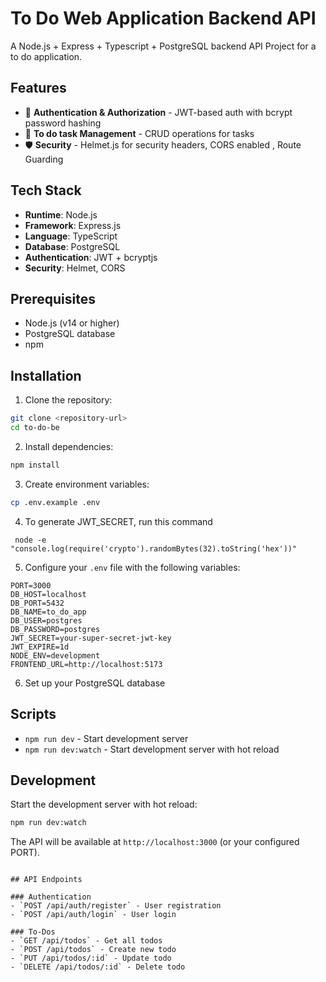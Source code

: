 # To Do Web Application Backend API

A Node.js + Express + Typescript + PostgreSQL backend API Project for a to do application.

## Features

- 🔐 **Authentication & Authorization** - JWT-based auth with bcrypt password hashing
- 📝 **To do task Management** - CRUD operations for tasks
- 🛡️ **Security** - Helmet.js for security headers, CORS enabled , Route Guarding



## Tech Stack

- **Runtime**: Node.js
- **Framework**: Express.js
- **Language**: TypeScript
- **Database**: PostgreSQL
- **Authentication**: JWT + bcryptjs
- **Security**: Helmet, CORS

## Prerequisites

- Node.js (v14 or higher)
- PostgreSQL database
- npm

## Installation

1. Clone the repository:
```bash
git clone <repository-url>
cd to-do-be
```

2. Install dependencies:
```bash
npm install
```

3. Create environment variables:
```bash
cp .env.example .env
```

4. To generate JWT_SECRET, run this command
 ```
  node -e "console.log(require('crypto').randomBytes(32).toString('hex'))"  
 ```

5. Configure your `.env` file with the following variables:
```env
PORT=3000
DB_HOST=localhost
DB_PORT=5432
DB_NAME=to_do_app
DB_USER=postgres
DB_PASSWORD=postgres
JWT_SECRET=your-super-secret-jwt-key
JWT_EXPIRE=1d
NODE_ENV=development
FRONTEND_URL=http://localhost:5173
```

6. Set up your PostgreSQL database

## Scripts

- `npm run dev` - Start development server
- `npm run dev:watch` - Start development server with hot reload

## Development

Start the development server with hot reload:

```bash
npm run dev:watch
```

The API will be available at `http://localhost:3000` (or your configured PORT).

```

## API Endpoints

### Authentication
- `POST /api/auth/register` - User registration
- `POST /api/auth/login` - User login

### To-Dos
- `GET /api/todos` - Get all todos
- `POST /api/todos` - Create new todo
- `PUT /api/todos/:id` - Update todo
- `DELETE /api/todos/:id` - Delete todo
